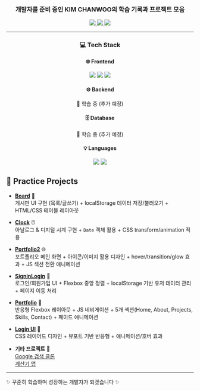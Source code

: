
<p align="center" >
  <h3 align="center">개발자를 준비 중인 KIM CHANWOO의 학습 기록과 프로젝트 모음</h3>
</p>
<p align="center">
  <a href="mailto:rlacksdn1223@naver.com">
    <img src="https://img.shields.io/badge/이메일-D14836?logo=gmail&logoColor=white&style=for-the-badge" />
  </a>
  <a href="https://velog.io/@cksdn1223/series">
    <img src="https://img.shields.io/badge/벨로그-20C997?style=for-the-badge&logo=ghost&logoColor=white" />
  </a>
  <a href="https://velog.io/@cksdn1223/series/%EC%97%90%EB%9F%AC-%EA%B8%B0%EB%A1%9D">
    <img src="https://img.shields.io/badge/에러%20기록-FF6B6B?style=for-the-badge&logo=velog&logoColor=white" />
  </a>
</p>

<hr>
<h3 align="center">💻 Tech Stack</h3>
<h4 align="center">🌐 Frontend</h4>
<p align="center">
  <img src="https://img.shields.io/badge/JavaScript-F7DF1E?style=for-the-badge&logo=javascript&logoColor=black" />
<!--   <img src="https://img.shields.io/badge/React-20232a?style=for-the-badge&logo=react&logoColor=61DAFB" /> -->
  <img src="https://img.shields.io/badge/HTML5-E34F26?style=for-the-badge&logo=html5&logoColor=white" />
  <img src="https://img.shields.io/badge/CSS3-1572B6?style=for-the-badge&logo=css3&logoColor=white" />
</p>

<h4 align="center">⚙️ Backend</h4>
<p align="center">
  <p align="center">
  🚧 학습 중 (추가 예정)
  </p>
<!--   <img src="https://img.shields.io/badge/Spring-6DB33F?style=for-the-badge&logo=spring&logoColor=white" /> -->
</p>

<h4 align="center">🗄️ Database</h4>
<p align="center">
  <p align="center">
  🚧 학습 중 (추가 예정)
  </p>
<!--   <img src="https://img.shields.io/badge/MySQL-4479A1?style=for-the-badge&logo=mysql&logoColor=white" /> -->
</p>

<h4 align="center">💡 Languages</h4>
<p align="center">
  <img src="https://img.shields.io/badge/Python-3776AB?style=for-the-badge&logo=python&logoColor=white" />
  <img src="https://img.shields.io/badge/Java-007396?style=for-the-badge&logo=java&logoColor=white" />
</p>



## 📌 Practice Projects

- **[Board](https://github.com/cksdn1223/korit_07_javascript/tree/main/Practice/Board)** 📝  
  게시판 UI 구현 (목록/글쓰기) + localStorage 데이터 저장/불러오기 + HTML/CSS 테이블 레이아웃  

- **[Clock](https://github.com/cksdn1223/korit_07_javascript/tree/main/Practice/Clock)** ⏰  
  아날로그 & 디지털 시계 구현 + `Date` 객체 활용 + CSS transform/animation 적용  

- **[Portfolio2](https://github.com/cksdn1223/korit_07_javascript/tree/main/Practice/Portfolio2)** 🌐  
  포트폴리오 메인 화면 + 아이콘/이미지 활용 디자인 + hover/transition/glow 효과 + JS 섹션 전환 애니메이션  

- **[SigninLogin](https://github.com/cksdn1223/korit_07_javascript/tree/main/Practice/SigninLogin)** 🔑  
  로그인/회원가입 UI + Flexbox 중앙 정렬 + localStorage 기반 유저 데이터 관리 + 페이지 이동 처리  

- **[Portfolio](https://github.com/cksdn1223/korit_07_html_css/tree/main/Practice/Portfolio)** 💼  
  반응형 Flexbox 레이아웃 + JS 네비게이션 + 5개 섹션(Home, About, Projects, Skills, Contact) + 페이드 애니메이션  

- **[Login UI](https://github.com/cksdn1223/korit_07_html_css/tree/main/Practice/login)** 🔐  
  CSS 레이어드 디자인 + 뷰포트 기반 반응형 + 애니메이션/호버 효과  

- **기타 프로젝트** 🌟  
  [Google 검색 클론](https://github.com/cksdn1223/korit_07_html_css/tree/main/Practice/google)  
  [계산기 앱](https://github.com/cksdn1223/korit_07_html_css/tree/main/Practice/Calculator)


---
✨ 꾸준히 학습하며 성장하는 개발자가 되겠습니다 ✨
